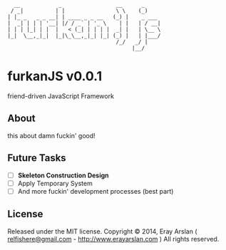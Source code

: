       __            _                 __      _     
     / _|          | |                \ \    (_)    
    | |_ _   _ _ __| | ____ _ _ __   (_) |    _ ___ 
    |  _| | | | '__| |/ / _` | '_ \    | |   | / __|
    | | | |_| | |  |   < (_| | | | |  _| |   | \__ \
    |_|  \__,_|_|  |_|\_\__,_|_| |_| (_) |   | |___/
                                      /_/   _/ |    
                                           |__/     

# furkanJS v0.0.1

friend-driven JavaScript Framework

## About

this about damn fuckin' good!

## Future Tasks

- [ ] **Skeleton Construction Design**
- [ ] Apply Temporary System
- [ ] And more fuckin' development processes (best part)

## License

Released under the MIT license.
Copyright &copy; 2014, Eray Arslan ( <relfishere@gmail.com> - <http://www.erayarslan.com> )
All rights reserved.
